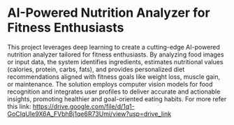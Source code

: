 # AI-Powered Nutrition Analyzer for Fitness Enthusiasts  

This project leverages deep learning to create a cutting-edge AI-powered nutrition analyzer tailored for fitness enthusiasts. By analyzing food images or input data, the system identifies ingredients, estimates nutritional values (calories, protein, carbs, fats), and provides personalized diet recommendations aligned with fitness goals like weight loss, muscle gain, or maintenance. The solution employs computer vision models for food recognition and integrates user profiles to deliver accurate and actionable insights, promoting healthier and goal-oriented eating habits.
For more refer this link: https://drive.google.com/file/d/1q1-GoCIqUIe9X6A_FVbhBj1qe6R73Umi/view?usp=drive_link
